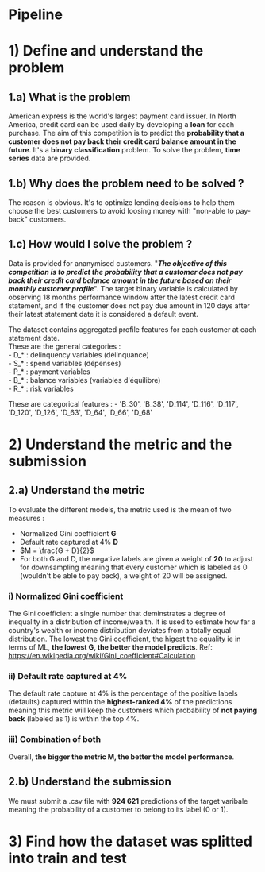 # Pipeline 

# 1) Define and understand the problem 

## 1.a) What is the problem 
American express is the world's largest payment card issuer. In North America, credit card can be used daily by developing a **loan** for each purchase. The aim of this competition is to predict the **probability that a customer does not pay back their credit card balance amount in the future**. It's a **binary classification** problem. To solve the problem, **time series** data are provided. 
## 1.b) Why does the problem need to be solved ? 
The reason is obvious. It's to optimize lending decisions to help them choose the best customers to avoid loosing money with "non-able to pay-back" customers. 

## 1.c) How would I solve the problem ? 
Data is provided for ananymised customers. 
"***The objective of this competition is to predict the probability that a customer does not pay back their credit card balance amount in the future based on their monthly customer profile***". The target binary variable is calculated by observing 18 months performance window after the latest credit card statement, and if the customer does not pay due amount in 120 days after their latest statement date it is considered a default event. 

The dataset contains aggregated profile features for each customer at each statement date. \
These are the general categories : \
    - D_* : delinquency variables (délinquance) \
    - S_* : spend variables (dépenses) \
    - P_* : payment variables \
    - B_* : balance variables (variables d'équilibre) \
    - R_* : risk variables 

These are categorical features : 
    - 'B_30', 'B_38', 'D_114', 'D_116', 'D_117', 'D_120', 'D_126', 'D_63', 'D_64', 'D_66', 'D_68'

# 2) Understand the metric and the submission
## 2.a) Understand the metric
To evaluate the different models, the metric used is the mean of two measures : 
- Normalized Gini coefficient **G**
- Default rate captured at 4% **D**
- $M = \frac{G + D}{2}$
- For both G and D, the negative labels are given a weight of **20** to adjust for downsampling meaning that every customer which is labeled as 0 (wouldn't be able to pay back), a weight of 20 will be assigned. 

### i) Normalized Gini coefficient 
The Gini coefficient a single number that deminstrates a degree of inequality in a distribution of income/wealth. It is used to estimate how far a country's wealth or income distribution deviates from a totally equal distribution. The lowest the Gini coefficient, the higest the equality ie in terms of ML, **the lowest G, the better the model predicts**.
Ref: https://en.wikipedia.org/wiki/Gini_coefficient#Calculation 

### ii) Default rate captured at 4% 
The default rate capture at 4% is the percentage of the positive labels (defaults) captured within the **highest-ranked 4%** of the predictions meaning this metric will keep the customers which probability of **not paying back** (labeled as 1) is within the top 4%.

### iii) Combination of both 
Overall, **the bigger the metric M, the better the model performance**.

## 2.b) Understand the submission 
We must submit a .csv file with **924 621** predictions of the target varibale meaning the probability of a customer to belong to its label (0 or 1).

# 3) Find how the dataset was splitted into train and test 
